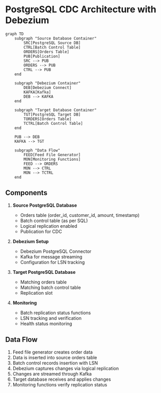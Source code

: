 # PostgreSQL CDC Architecture with Debezium

```mermaid
graph TD
    subgraph "Source Database Container"
        SRC[PostgreSQL Source DB]
        CTRL[Batch Control Table]
        ORDERS[Orders Table]
        PUB[Publication]
        SRC --> PUB
        ORDERS --> PUB
        CTRL --> PUB
    end

    subgraph "Debezium Container"
        DEB[Debezium Connect]
        KAFKA[Kafka]
        DEB --> KAFKA
    end

    subgraph "Target Database Container"
        TGT[PostgreSQL Target DB]
        TORDERS[Orders Table]
        TCTRL[Batch Control Table]
    end

    PUB --> DEB
    KAFKA --> TGT
    
    subgraph "Data Flow"
        FEED[Feed File Generator]
        MON[Monitoring Functions]
        FEED --> ORDERS
        MON --> CTRL
        MON --> TCTRL
    end
```

## Components

1. **Source PostgreSQL Database**
   - Orders table (order_id, customer_id, amount, timestamp)
   - Batch control table (as per SQL)
   - Logical replication enabled
   - Publication for CDC

2. **Debezium Setup**
   - Debezium PostgreSQL Connector
   - Kafka for message streaming
   - Configuration for LSN tracking

3. **Target PostgreSQL Database**
   - Matching orders table
   - Matching batch control table
   - Replication slot

4. **Monitoring**
   - Batch replication status functions
   - LSN tracking and verification
   - Health status monitoring

## Data Flow

1. Feed file generator creates order data
2. Data is inserted into source orders table
3. Batch control records insertion with LSN
4. Debezium captures changes via logical replication
5. Changes are streamed through Kafka
6. Target database receives and applies changes
7. Monitoring functions verify replication status